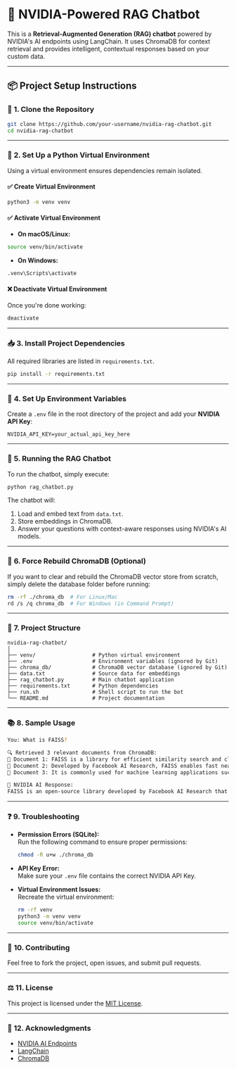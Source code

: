 
# 🎯 NVIDIA-Powered RAG Chatbot

This is a **Retrieval-Augmented Generation (RAG) chatbot** powered by NVIDIA's AI endpoints using LangChain. It uses ChromaDB for context retrieval and provides intelligent, contextual responses based on your custom data.

---

## 📦 **Project Setup Instructions**

### 🔧 **1. Clone the Repository**

```bash
git clone https://github.com/your-username/nvidia-rag-chatbot.git
cd nvidia-rag-chatbot
```

---

### 🐍 **2. Set Up a Python Virtual Environment**

Using a virtual environment ensures dependencies remain isolated.

#### ✅ **Create Virtual Environment**

```bash
python3 -m venv venv
```

#### ✅ **Activate Virtual Environment**

- **On macOS/Linux:**

```bash
source venv/bin/activate
```

- **On Windows:**

```bash
.venv\Scripts\activate
```

#### ❌ **Deactivate Virtual Environment**

Once you're done working:

```bash
deactivate
```

---

### 📥 **3. Install Project Dependencies**

All required libraries are listed in `requirements.txt`.

```bash
pip install -r requirements.txt
```

---

### 🔑 **4. Set Up Environment Variables**

Create a `.env` file in the root directory of the project and add your **NVIDIA API Key**:

```
NVIDIA_API_KEY=your_actual_api_key_here
```

---

### 🏃 **5. Running the RAG Chatbot**

To run the chatbot, simply execute:

```bash
python rag_chatbot.py
```

The chatbot will:
1. Load and embed text from `data.txt`.
2. Store embeddings in ChromaDB.
3. Answer your questions with context-aware responses using NVIDIA's AI models.

---

### 🛑 **6. Force Rebuild ChromaDB (Optional)**

If you want to clear and rebuild the ChromaDB vector store from scratch, simply delete the database folder before running:

```bash
rm -rf ./chroma_db  # For Linux/Mac
rd /s /q chroma_db  # For Windows (in Command Prompt)
```

---

### 📝 **7. Project Structure**

```
nvidia-rag-chatbot/
│
├── venv/                  # Python virtual environment
├── .env                   # Environment variables (ignored by Git)
├── chroma_db/             # ChromaDB vector database (ignored by Git)
├── data.txt               # Source data for embeddings
├── rag_chatbot.py         # Main chatbot application
├── requirements.txt       # Python dependencies
├── run.sh                 # Shell script to run the bot
└── README.md              # Project documentation
```

---

### 📚 **8. Sample Usage**

```bash
You: What is FAISS?

🔍 Retrieved 3 relevant documents from ChromaDB:
📄 Document 1: FAISS is a library for efficient similarity search and clustering of dense vectors.
📄 Document 2: Developed by Facebook AI Research, FAISS enables fast nearest neighbor search.
📄 Document 3: It is commonly used for machine learning applications such as vector search.

🤖 NVIDIA AI Response:
FAISS is an open-source library developed by Facebook AI Research that facilitates efficient similarity search and clustering of dense vectors, widely used in machine learning applications.
```

---

### ❓ **9. Troubleshooting**

- **Permission Errors (SQLite):**  
  Run the following command to ensure proper permissions:
  ```bash
  chmod -R u+w ./chroma_db
  ```

- **API Key Error:**  
  Make sure your `.env` file contains the correct NVIDIA API Key.

- **Virtual Environment Issues:**  
  Recreate the virtual environment:
  ```bash
  rm -rf venv
  python3 -m venv venv
  source venv/bin/activate
  ```

---

### 🙌 **10. Contributing**

Feel free to fork the project, open issues, and submit pull requests.

---

### ⚖️ **11. License**

This project is licensed under the [MIT License](LICENSE).

---

### 🚀 **12. Acknowledgments**

- [NVIDIA AI Endpoints](https://build.nvidia.com/)
- [LangChain](https://docs.langchain.com/)
- [ChromaDB](https://docs.trychroma.com/)
